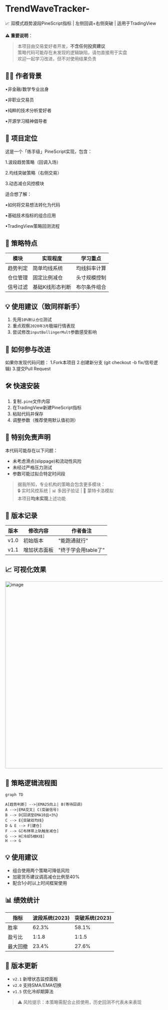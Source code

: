 # TrendWaveTracker-
📈 ​​双模式趋势波段PineScript指标 | 左侧回调+右侧突破 | 适用于TradingView​​

**⚠️ 重要说明**：  
> 本项目由交易爱好者开发，**不含任何投资建议**  
> 策略代码可能存在未发现的逻辑缺陷，请勿直接用于实盘  
> 欢迎一起学习改进，但不对使用结果负责

## 🧑‍💻 作者背景

•非金融/数学专业出身

•非职业交易员

•纯粹的技术分析爱好者

•开源学习精神倡导者

## 🌟 项目定位

这是一个「练手级」PineScript实现，包含：

1.波段趋势策略（回调入场）

2.均线突破策略（右侧交易）

3.动态减仓风控模块

适合想了解：

•如何将交易想法转化为代码

•基础技术指标的组合应用

•TradingView策略回测流程


## 🧩 策略特点
| 模块         | 实现程度           | 学习重点                 |
|--------------|--------------------|--------------------------|
| 趋势判定     | 简单均线系统       | 均线斜率计算             |
| 仓位管理     | 固定比例减仓       | 头寸规模控制             |
| 信号过滤     | 基础K线形态判断    | 布尔条件组合             |

## 💡 使用建议（致同样新手）
1. 先用`10%默认仓位`测试
2. 重点观察`2020年3月`极端行情表现
3. 尝试修改`inputBollingerMult`参数感受影响

## 🤝 如何参与改进

如果你发现代码问题：
1.Fork本项目
2.创建新分支 (git checkout -b fix/信号逻辑)
3.提交Pull Request

## 🛠 快速安装
1. 复制`.pine`文件内容
2. 在TradingView新建PineScript指标
3. 粘贴代码并保存
4. 调整参数（推荐使用默认值初测）

## 🚨 特别免责声明
本代码可能存在以下问题：
- 未考虑滑点(slippage)和流动性风险
- 未经过严格压力测试
- 参数可能过拟合特定时间段

> 据我所知，专业机构的策略会包含更多模块：  
> 🔒 实时风控系统 | 📊 多因子验证 | 🧪 蒙特卡洛模拟  
> 本项目**均未实现**上述功能  

## 📜 版本记录
| 版本   | 修改内容              | 作者备注                 |
|--------|-----------------------|--------------------------|
| v1.0   | 初始版本              | "能跑通就行"             |
| v1.1   | 增加状态面板          | "终于学会用table了"      |

## 📈 可视化效果
<img width="1452" height="597" alt="image" src="https://github.com/user-attachments/assets/dbacb1d5-3409-4c7d-b481-5ea3ef6e2de8" />

## 🧠 策略逻辑流程图

```mermaid
graph TD

A[趋势判断] -->|EMA25向上| B(等待回调)
A -->|EMA交叉| C(突破信号)
B --> D{回调至EMA10且<3%}
C --> E{突破双均线}
D & E --> F[建仓]
F --> G[布林带上轨触发减仓]
G --> H[冷却5根K线]
H --> G
```
## 💡 使用建议
- 组合使用两个策略可降低风险
- 加密货币建议调高减仓比例至40%
- 配合1小时以上时间框架使用

## 📊 绩效统计
| 指标          | 波段系统(2023) | 突破系统(2023) |
|---------------|---------------|---------------|
| 胜率          | 62.3%         | 58.1%         |
| 盈亏比        | 1:1.8         | 1:1.5         |
| 最大回撤      | 23.4%         | 27.6%         |

## 📜 版本更新
- `v2.1` 新增状态监控面板
- `v2.0` 支持SMA/EMA切换
- `v1.5` 优化冷却期算法

> ⚠️ 风险提示：本策略需配合止损使用，历史回测不代表未来表现

